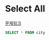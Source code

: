 Select All
===
[문제링크](https://www.hackerrank.com/challenges/select-all-sql/problem?isFullScreen=true)
```SQL
SELECT * FROM city
```
